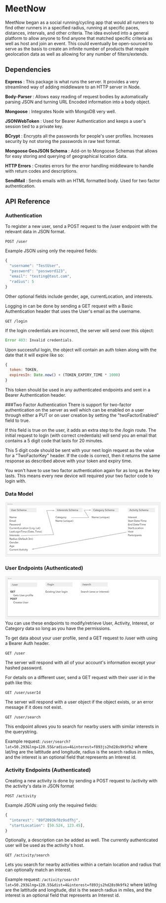 # MeetNow
MeetNow began as a social running/cycling app that would all runners to find other runners in a specified radius, running at specific paces, distances, intervals, and other criteria. The idea evolved into a general platform to allow anyone to find anyone that matched specific criteria as well as host and join an event. This could eventually be open-sourced to serve as the basis to create an infinite number of products that require geolocation data as well as allowing for any number of filters/extends.  

## Dependencies

**Express**
  : This package is what runs the server. It provides a very streamlined way of adding middleware to an HTTP server in Node.

**Body-Parser**
  : Allows easy reading of request bodies by automatically parsing JSON and turning URL Encoded information into a body object.

**Mongoose**
  : Integrates Node with MongoDB very well.

**JSONWebToken**
  : Used for Bearer Authentication and keeps a user's session tied to a private key.

**BCrypt**
  : Encrypts all the passwords for people's user profiles. Increases security by not storing the passwords in raw text format.

**Mongoose GeoJSON Schema**
  : Add-on to Mongoose Schemas that allows for easy storing and querying of geographical location data.

**HTTP Errors**
  : Creates errors for the error handling middleware to handle with return codes and descriptions.

**SendMail**
  : Sends emails with an HTML formatted body. Used for two factor authentication.

## API Reference

### Authentication
To register a new user, send a POST request to the /user endpoint with the relevant data in JSON format.

<code>POST /user</code>

Example JSON using only the required fields:
``` javascript
{
  "username": "TestUser",
  "password": "password123",
  "email": "testing@test.com",
  "radius": 5
}
```
Other optional fields include gender, age, currentLocation, and interests.


Logging in can be done by sending a GET request with a Basic Authentication header that uses the User's email as the username.

<code>GET /login</code>

If the login credentials are incorrect, the server will send over this object:

``` javascript
Error 403: Invalid credentials.
```

Upon successful login, the object will contain an auth token along with the date that it will expire like so:

``` javascript
{
  token: TOKEN,
  expiresIn: Date.now() + (TOKEN_EXPIRY_TIME * 1000)
}
```

This token should be used in any authenticated endpoints and sent in a Bearer Authentication header.

###Two Factor Authentication
There is support for two-factor authentication on the server as well which can be enabled on a user through either a PUT or
on user creation by setting the "twoFactorEnabled" field to true.

If this field is true on the user, it adds an extra step to the /login route. The initial request to login (with correct credentials) will send you an email
that contains a 5 digit code that lasts for 20 minutes.

This 5 digit code should be sent with your next login request as the value for a "TwoFactorKey" header.
If the code is correct, then it returns the same response as described above with your token and expiry time.

You won't have to use two factor authentication again for as long as the key lasts. This means every new device will required
your two factor code to login with.

### Data Model
![Data Model](https://github.com/ShibaScream/meetnow/blob/master/visual-schemas.png "Data Model")

### User Endpoints (Authenticated)
![Routes](https://github.com/ShibaScream/meetnow/blob/master/visual-routes.png "Routes")
You can use these endpoints to modify/retrieve User, Activity, Interest, or Category data so long as you have the permissions.

To get data about your user profile, send a GET request to /user with using a Bearer Auth header.

<code>GET /user</code>

The server will respond with all of your account's information except your hashed password.

For details on a different user, send a GET request with their user id in the path like this:

<code>GET /user/userId</code>

The server will respond with a user object if the object exists, or an error message if it does not exist.

<code>GET /user/search</code>

This endpoint allows you to search for nearby users with similar interests in the querystring.

Example request:
<code>/user/search?lat=50.293&lng=120.55&radius=4&interest=f893js2hd28s9k9fk2</code>
where lat/lng are the lattitude and longitude, radius is the search radius in miles, and the interest is an optional field that represents an Interest id.

### Activity Endpoints (Authenticated)

Creating a new activity is done by sending a POST request to /activity with the activity's data in JSON format

<code>POST /activity</code>

Example JSON using only the required fields:
``` javascript
{
  "interest": "89f2093kf0z9sdfhj",
  "startLocation": [50.524, 123.45],
}
```
Optionally, a description can be added as well. The currently authenticated user will be used as the activity's host.

<code>GET /activity/search</code>

Lets you search for nearby activities within a certain location and radius that can optionally match an interest.

Example request:
<code>/activity/search?lat=50.293&lng=120.55&dist=4&interest=f893js2hd28s9k9fk2</code>
where lat/lng are the lattitude and longitude, dist is the search radius in miles, and the interest is an optional field that represents an Interest id.
